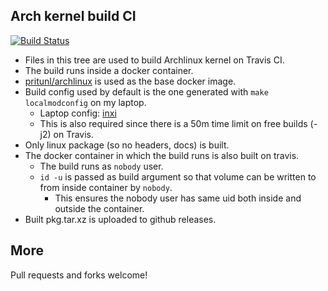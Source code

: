 Arch kernel build CI
---------
[![Build Status](https://travis-ci.org/ronin13/arch-kernel.svg?branch=master)](https://travis-ci.org/ronin13/arch-kernel)

- Files in this tree are used to build Archlinux kernel on Travis CI. 
- The build runs inside a docker container. 
- [pritunl/archlinux](https://hub.docker.com/r/pritunl/archlinux/) is used as the base docker image.
- Build config used by default is the one generated with `make localmodconfig` on my laptop.
    - Laptop config: [inxi](https://gist.github.com/ronin13/73e7414ffc7eede6108a0d7853d0ba15)
    - This is also required since there is a 50m time limit on free builds (-j2) on Travis.
- Only linux package (so no headers, docs) is built.
- The docker container in which the build runs is also built on travis.
    + The build runs as `nobody` user.
    + `id -u` is passed as build argument so that volume can be written to from inside container by `nobody`.
        - This ensures the nobody user has same uid both inside and outside the container.
- Built pkg.tar.xz is uploaded to github releases.

## More

Pull requests and forks welcome!
